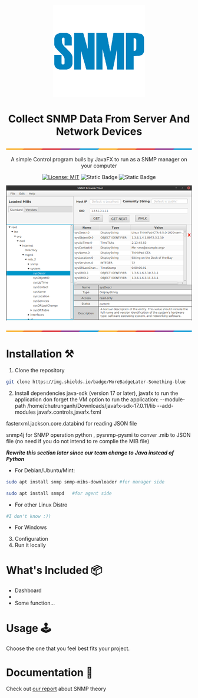 <!-- Insert App Logo -->
<p align="center">
  <img src="Image/SNMP-Logo.webp" alt="Not Found Image" width=250>
</p>


<div align="center">

# Collect SNMP Data From Server And Network Devices

</div>

<p><img src="Image/ColorLine.png" alt="Not Found Image">  </p>


<p align="center">A simple Control program buils by JavaFX to run as a SNMP manager on your computer</p>
<!-- Add some badges -->

<div align="center"> 

[![License: MIT](https://img.shields.io/badge/License-MIT-yellow.svg)](https://opensource.org/licenses/MIT)
![Static Badge](https://img.shields.io/badge/AddLater-SonarTest-green)
![Static Badge](https://img.shields.io/badge/Messenger-00B2FF?style=flat&logo=messenger&logoColor=white)


</div>


 
<!-- Screenshot of the app -->
<p align="center">
  <img src="Image/AppDemo.png" alt="Not Found Image" width="600">
</p>


<p><img src="Image/ColorLine.png" alt="Not Found Image"> </P>

# Installation ⚒️

1. Clone the repository
```bash
git clone https://img.shields.io/badge/MoreBadgeLater-Something-blue
```
2. Install dependencies
java-sdk (version 17 or later), javafx to run the application 
 don forget the VM option to run the application: --module-path /home/chutrunganh/Downloads/javafx-sdk-17.0.11/lib --add-modules javafx.controls,javafx.fxml

fasterxml.jackson.core.databind for reading JSON file

snmp4j for SNMP operation
python , pysnmp-pysmi to conver .mib to JSON file (no need if you do not intend to re complie the MIB file)

***Rewrite this section later since our team change to Java instead of Python***

- For Debian/Ubuntu/Mint:

```bash
sudo apt install snmp snmp-mibs-downloader #for manager side
```
```bash
sudo apt install snmpd   #for agent side
```
- For other Linux Distro 
```bash
#I don't know :))
```
- For Windows

3. Configuration
4. Run it locally

# What's Included 📦

- Dashboard
- 
- Some function...



# Usage 🕹️


Choose the one that you feel best fits your project.

# Documentation 📜

Check out [our report](https://github.com/chutrunganh/Project_I_Collect_SNMP_Data/blob/master/Docs/SNMP_Theory.md) about SNMP theory



